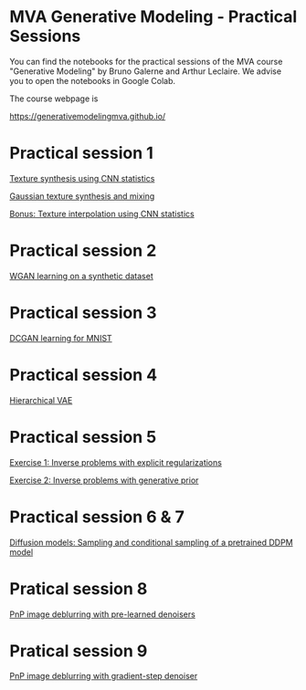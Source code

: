 # MVA Generative Modeling - Practical Sessions

You can find the notebooks for the practical sessions of the MVA course "Generative Modeling" by Bruno Galerne and Arthur Leclaire. We advise you to open the notebooks in Google Colab.

The course webpage is

https://generativemodelingmva.github.io/

# Practical session 1

[Texture synthesis using CNN statistics](https://colab.research.google.com/github/storimaging/Notebooks/blob/main/ImageGeneration/CNN_Texture_Synthesis_with_solution.ipynb)

[Gaussian texture synthesis and mixing](https://colab.research.google.com/github/storimaging/Notebooks/blob/main/ImageGeneration/Gaussian_texture_synthesis_and_mixing.ipynb)

[Bonus: Texture interpolation using CNN statistics](https://colab.research.google.com/github/storimaging/Notebooks/blob/main/ImageGeneration/CNN_Texture_Interpolation.ipynb)

# Practical session 2

[WGAN learning on a synthetic dataset](https://colab.research.google.com/github/generativemodelingmva/generativemodelingmva.github.io/blob/main/tp2324/tp2_generative_networks.ipynb)

# Practical session 3

[DCGAN learning for MNIST](https://colab.research.google.com/github/generativemodelingmva/generativemodelingmva.github.io/blob/main/tp2324/tp3_wgan_mnist.ipynb)

# Practical session 4

[Hierarchical VAE](tp2324/tp4_mva_hierarchical_vae_simple_loss.ipynb)

# Practical session 5

[Exercise 1: Inverse problems with explicit regularizations](tp2324/tp5_exo1_inverse_problem_with_explicit_regularization.ipynb)

[Exercise 2: Inverse problems with generative prior](tp2324/tp5_exo2_inverse_problem_with_generative_prior.ipynb)

# Practical session 6 & 7

[Diffusion models: Sampling and conditional sampling of a pretrained DDPM model](tp2324/tp6_mva_diffusion_model_sampling.ipynb)

# Pratical session 8

[PnP image deblurring with pre-learned denoisers](tp2324/tp8_pnp.ipynb)

# Pratical session 9

[PnP image deblurring with gradient-step denoiser](tp2324/tp9_pnp.ipynb)

